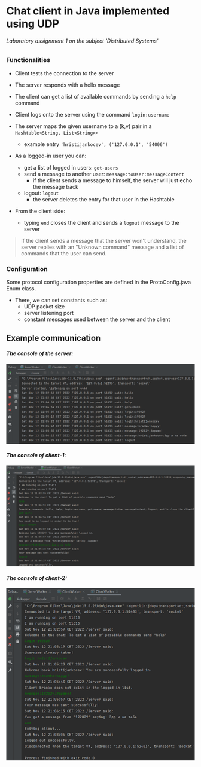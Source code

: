# Chat client in Java implemented using UDP

###### *Laboratory assignment 1 on the subject 'Distributed Systems'*

### Functionalities

- Client tests the connection to the server
- The server responds with a hello message
- The client can get a list of available commands by sending a `help` command
- Client logs onto the server using the command `login:username`
- The server maps the given username to a (k,v) pair in a `Hashtable<String, List<String>>`
    - example entry `'hristijankocev', ('127.0.0.1', '54006')`


- As a logged-in user you can:
    - get a list of logged in users: `get-users`
    - send a message to another user: `message:toUser:messageContent`
      - if the client sends a message to himself, the server will just echo the message back
    - logout: `logout`
        - the server deletes the entry for that user in the Hashtable

- From the client side:
    - typing `end` closes the client and sends a `logout` message to the server

> If the client sends a message that the server won't understand, the server replies with an "Unknown command" message and a list of commands that the user can send.

### Configuration

Some protocol configuration properties are defined in the ProtoConfig.java Enum class.

- There, we can set constants such as:
    - UDP packet size
    - server listening port
    - constant messages used between the server and the client  


## Example communication

#### *The console of the server:*
![Server console](./server.png)

#### *The console of client-1:*
![Client-1 console](./client-1.png)

#### *The console of client-2:*
![Client-2 console](./client-2.png)
